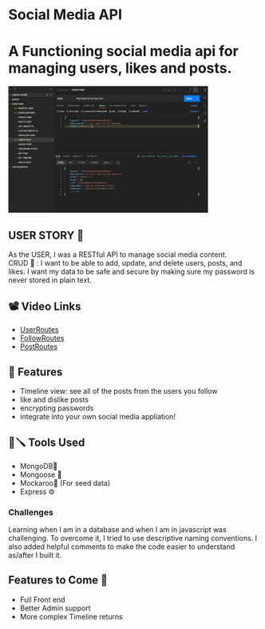# Social Media API

# A Functioning social media api for managing users, likes and posts.

<img src="./postmanScreenshot.png" alt="screenshot" width="400"/>

## USER STORY 📖

As the USER, I was a RESTful API to manage social media content.  
CRUD 💩 : I want to be able to add, update, and delete users, posts, and likes.
I want my data to be safe and secure by making sure my password is never stored in plain text.

## 📽️ Video Links

- [UserRoutes](https://drive.google.com/file/d/17kBBZbPD1rAnfNNvwUQgLDUH4W3IDaAJ/view)
- [FollowRoutes](https://drive.google.com/file/d/1ghdKuhKmUnHFE0naXq-u4LcCynFyt7cY/view)
- [PostRoutes](https://drive.google.com/file/d/1AWvK7gyiB6LDaTlbM2VK7EdpynieyND3/view)

## 🌟 Features

- Timeline view: see all of the posts from the users you follow
- like and dislike posts
- encrypting passwords
- integrate into your own social media appliation!

## 🔨🪛 Tools Used

- MongoDB🍃
- Mongoose 🦡
- Mockaroo🦘 (For seed data)
- Express ⚙️

### Challenges

Learning when I am in a database and when I am in javascript was challenging. To overcome it, I tried to use descriptive naming conventions. I also added helpful comments to make the code easier to understand as/after I built it.

## Features to Come 📢

- Full Front end
- Better Admin support
- More complex Timeline returns
